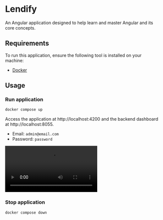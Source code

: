 # Lendify

An Angular application designed to help learn and master Angular and its core concepts.

## Requirements

To run this application, ensure the following tool is installed on your machine:

- [Docker](https://www.docker.com/)

## Usage

### Run application

```bash
docker compose up
```

Access the application at http://localhost:4200 and the backend dashboard at http://localhost:8055.

- Email: `admin@email.com`
- Password: `password`

<video controls src="Enregistrement de l'écran 2025-04-20 220906.mp4" title="Title"></video>

### Stop application

```bash
docker compose down
```
